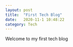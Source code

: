 ```yaml
---
layout: post
title:  "First Tech Blog"
date:   2020-11-1 10:48:22
category: Tech
---
```

Welcome to my first tech blog